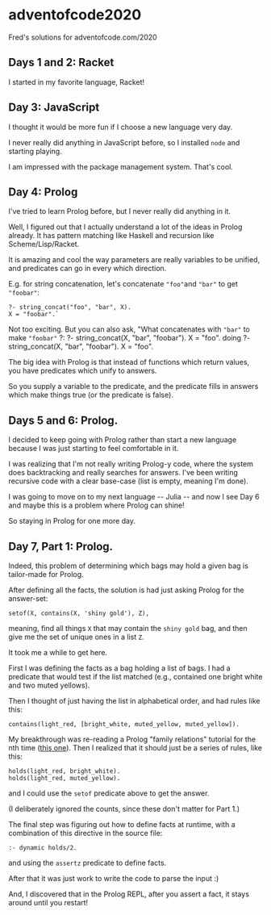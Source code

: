 # adventofcode2020

Fred's solutions for adventofcode.com/2020


## Days 1 and 2: Racket

I started in my favorite language, Racket!

## Day 3: JavaScript

I thought it would be more fun if I choose a new language very day.

I never really did anything in JavaScript before, so I installed `node` and starting playing.

I am impressed with the package management system. That's cool.

## Day 4: Prolog

I've tried to learn Prolog before, but I never really did anything in it.

Well, I figured out that I actually understand a lot of the ideas in Prolog already. It has pattern matching like Haskell and recursion like Scheme/Lisp/Racket.

It is amazing and cool the way parameters are really variables to be unified, and predicates can go in every which direction.

E.g. for string concatenation, let's concatenate `"foo"`and `"bar"` to get `"foobar"`:

    ?- string_concat("foo", "bar", X).
    X = "foobar".`
    
Not too exciting. But you can also ask, "What concatenates with `"bar"` to make `"foobar"` ?:
?- string_concat(X, "bar", "foobar").
X = "foo".
doing
    ?- string_concat(X, "bar", "foobar").
    X = "foo".
    
The big idea with Prolog is that instead of functions which return values, you have predicates which unify to answers.

So you supply a variable to the predicate, and the predicate fills in answers which make things true (or the predicate is false).

## Days 5 and 6: Prolog.

I decided to keep going with Prolog rather than start a new language because I was just starting to feel comfortable in it.

I was realizing that I'm not really writing Prolog-y code, where the system does backtracking and really searches for answers. I've been writing recursive code with a clear base-case (list is empty, meaning I'm done).

I was going to move on to my next language -- Julia -- and now I see Day 6 and maybe this is a problem where Prolog can shine!

So staying in Prolog for one more day.

## Day 7, Part 1: Prolog.

Indeed, this problem of determining which bags may hold a given bag is tailor-made for Prolog.

After defining all the facts, the solution is had just asking Prolog for the answer-set:

    setof(X, contains(X, 'shiny gold'), Z),

meaning, find all things `X` that may contain the `shiny gold` bag, and then give me the set of unique ones in a list `Z`.

It took me a while to get here. 

First I was defining the facts as a bag holding a list of bags. I had a predicate that would test if the list matched (e.g., contained one bright white and two muted yellows).

Then I thought of just having the list in alphabetical order, and had rules like this:

    contains(light_red, [bright_white, muted_yellow, muted_yellow]).

My breakthrough was re-reading a Prolog "family relations" tutorial for the nth time ([this one](http://www.learnprolognow.org/lpnpage.php?pagetype=html&pageid=lpn-htmlse49)). Then I realized that it should just be a series of rules, like this:

    holds(light_red, bright_white). 
    holds(light_red, muted_yellow).

and I could use the `setof` predicate above to get the answer.

(I deliberately ignored the counts, since these don't matter for Part 1.)

The final step was figuring out how to define facts at runtime, with a combination of this directive in the source file:

    :- dynamic holds/2.
    
and using the `assertz` predicate to define facts.

After that it was just work to write the code to parse the input :)

And, I discovered that in the Prolog REPL, after you assert a fact, it stays around until you restart!

    



